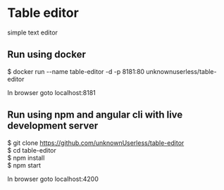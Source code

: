 # Table editor
simple text editor

## Run using docker
$ docker run --name table-editor -d -p 8181:80 unknownuserless/table-editor

In browser goto localhost:8181

## Run using npm and angular cli with live development server
$ git clone https://github.com/unknownUserless/table-editor<br/>
$ cd table-editor<br/>
$ npm install<br/>
$ npm start<br/>

In browser goto localhost:4200

